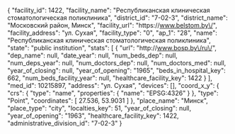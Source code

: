 {
    "facility_id": 1422,
    "facility_name": "Республиканская клиническая стоматологическая поликлиника",
    "district_id": "7-02-3",
    "district_name": "Московский район, Минск",
    "facility_url": "https:\/\/www.belstom.by\/",
    "facility_address": "ул. Сухая",
    "facility_type": "0",
    "ap_1": "28",
    "name": "Республиканская клиническая стоматологическая поликлиника",
    "state": "public institution",
    "stats": [
        {
            "url": "http:\/\/www.bosp.by\/ru\/",
            "dep_name": null,
            "date_year": null,
            "num_beds_dep": null,
            "num_deps_year": null,
            "num_doctors_dep": null,
            "num_doctors_med": null,
            "year_of_closing": null,
            "year_of_opening": "1965",
            "beds_in_hospital_key": 662,
            "num_beds_facility_year": null,
            "healthcare_facility_key": 1422
        }
    ],
    "med_id": 10215897,
    "address": "ул. Сухая",
    "devices": [],
    "coord_x_y": {
        "crs": {
            "type": "name",
            "properties": {
                "name": "EPSG:4326"
            }
        },
        "type": "Point",
        "coordinates": [
            27.536,
            53.9031
        ]
    },
    "place_name": "Минск",
    "place_type": "city",
    "localties_key": 51,
    "year_of_closing": null,
    "year_of_opening": "1963",
    "healthcare_facility_key": 1422,
    "administrative_division_id": "7-02-3"
}